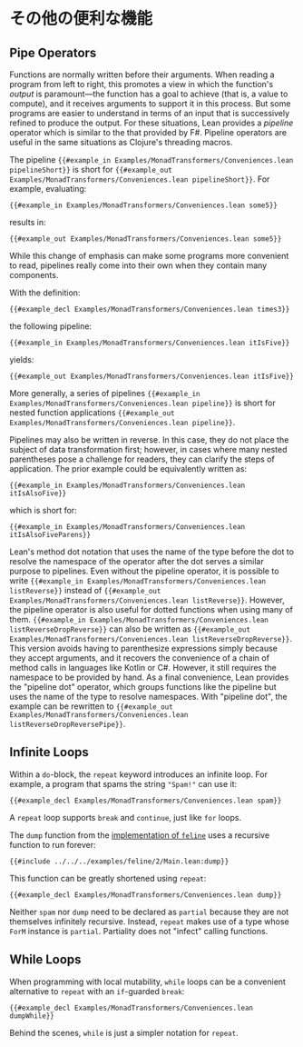 <!-- # Additional Conveniences -->

# その他の便利な機能

## Pipe Operators

Functions are normally written before their arguments.
When reading a program from left to right, this promotes a view in which the function's _output_ is paramount—the function has a goal to achieve (that is, a value to compute), and it receives arguments to support it in this process.
But some programs are easier to understand in terms of an input that is successively refined to produce the output.
For these situations, Lean provides a _pipeline_ operator which is similar to the that provided by F#.
Pipeline operators are useful in the same situations as Clojure's threading macros.

The pipeline `{{#example_in Examples/MonadTransformers/Conveniences.lean pipelineShort}}` is short for `{{#example_out Examples/MonadTransformers/Conveniences.lean pipelineShort}}`.
For example, evaluating:
```lean
{{#example_in Examples/MonadTransformers/Conveniences.lean some5}}
```
results in:
```output info
{{#example_out Examples/MonadTransformers/Conveniences.lean some5}}
```
While this change of emphasis can make some programs more convenient to read, pipelines really come into their own when they contain many components.

With the definition:
```lean
{{#example_decl Examples/MonadTransformers/Conveniences.lean times3}}
```
the following pipeline:
```lean
{{#example_in Examples/MonadTransformers/Conveniences.lean itIsFive}}
```
yields:
```output info
{{#example_out Examples/MonadTransformers/Conveniences.lean itIsFive}}
```
More generally, a series of pipelines `{{#example_in Examples/MonadTransformers/Conveniences.lean pipeline}}` is short for nested function applications `{{#example_out Examples/MonadTransformers/Conveniences.lean pipeline}}`.

Pipelines may also be written in reverse.
In this case, they do not place the subject of data transformation first; however, in cases where many nested parentheses pose a challenge for readers, they can clarify the steps of application.
The prior example could be equivalently written as:
```lean
{{#example_in Examples/MonadTransformers/Conveniences.lean itIsAlsoFive}}
```
which is short for:
```lean
{{#example_in Examples/MonadTransformers/Conveniences.lean itIsAlsoFiveParens}}
```

Lean's method dot notation that uses the name of the type before the dot to resolve the namespace of the operator after the dot serves a similar purpose to pipelines.
Even without the pipeline operator, it is possible to write `{{#example_in Examples/MonadTransformers/Conveniences.lean listReverse}}` instead of `{{#example_out Examples/MonadTransformers/Conveniences.lean listReverse}}`.
However, the pipeline operator is also useful for dotted functions when using many of them.
`{{#example_in Examples/MonadTransformers/Conveniences.lean listReverseDropReverse}}` can also be written as `{{#example_out Examples/MonadTransformers/Conveniences.lean listReverseDropReverse}}`.
This version avoids having to parenthesize expressions simply because they accept arguments, and it recovers the convenience of a chain of method calls in languages like Kotlin or C#.
However, it still requires the namespace to be provided by hand.
As a final convenience, Lean provides the "pipeline dot" operator, which groups functions like the pipeline but uses the name of the type to resolve namespaces.
With "pipeline dot", the example can be rewritten to `{{#example_out Examples/MonadTransformers/Conveniences.lean listReverseDropReversePipe}}`.

## Infinite Loops

Within a `do`-block, the `repeat` keyword introduces an infinite loop.
For example, a program that spams the string `"Spam!"` can use it:
```lean
{{#example_decl Examples/MonadTransformers/Conveniences.lean spam}}
```
A `repeat` loop supports `break` and `continue`, just like `for` loops.

The `dump` function from the [implementation of `feline`](../hello-world/cat.md#streams) uses a recursive function to run forever:
```lean
{{#include ../../../examples/feline/2/Main.lean:dump}}
```
This function can be greatly shortened using `repeat`:
```lean
{{#example_decl Examples/MonadTransformers/Conveniences.lean dump}}
```

Neither `spam` nor `dump` need to be declared as `partial` because they are not themselves infinitely recursive.
Instead, `repeat` makes use of a type whose `ForM` instance is `partial`.
Partiality does not "infect" calling functions.

## While Loops

When programming with local mutability, `while` loops can be a convenient alternative to `repeat` with an `if`-guarded `break`:
```lean
{{#example_decl Examples/MonadTransformers/Conveniences.lean dumpWhile}}
```
Behind the scenes, `while` is just a simpler notation for `repeat`.

